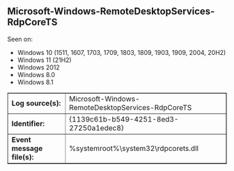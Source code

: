 ## Microsoft-Windows-RemoteDesktopServices-RdpCoreTS

Seen on:
* Windows 10 (1511, 1607, 1703, 1709, 1803, 1809, 1903, 1909, 2004, 20H2)
* Windows 11 (21H2)
* Windows 2012
* Windows 8.0
* Windows 8.1

<table border="1" class="docutils">
  <tbody>
    <tr>
      <td><b>Log source(s):</b></td>
      <td>Microsoft-Windows-RemoteDesktopServices-RdpCoreTS</td>
    </tr>
    <tr>
      <td><b>Identifier:</b></td>
      <td>{1139c61b-b549-4251-8ed3-27250a1edec8}</td>
    </tr>
    <tr>
      <td><b>Event message file(s):</b></td>
      <td>%systemroot%\system32\rdpcorets.dll</td>
    </tr>
  </tbody>
</table>

&nbsp;

